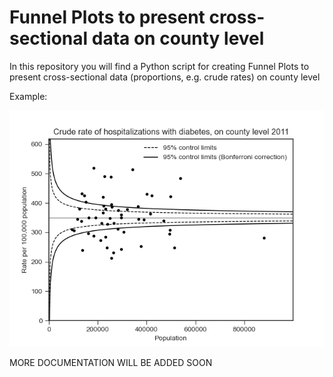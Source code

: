 # Funnel Plots to present cross-sectional data on county level
In this repository you will find a Python script for creating Funnel Plots to present cross-sectional data (proportions, e.g. crude rates) on county level

Example:

<img src="plot.png">

MORE DOCUMENTATION WILL BE ADDED SOON
